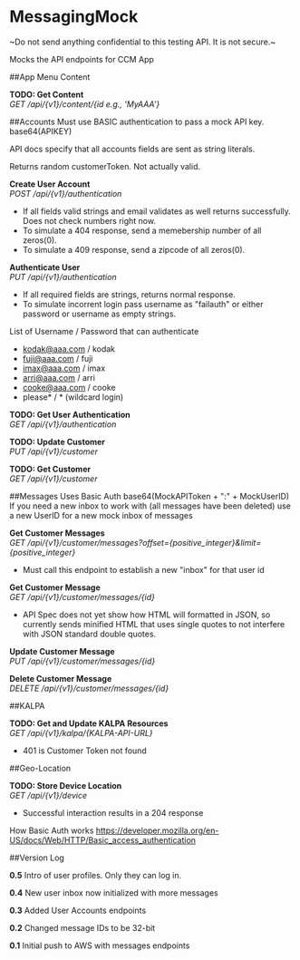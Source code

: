 # MessagingMock

~Do not send anything confidential to this testing API. It is not secure.~

Mocks the API endpoints for CCM App




 ##App Menu Content
 
 **TODO: Get Content**
 <br/>_GET /api/{v1}/content/{id e.g., 'MyAAA'}_ 
 
 
##Accounts
Must use BASIC authentication to pass a mock API key. base64(APIKEY)
 
API docs specify that all accounts fields are sent as string literals.
 
Returns random customerToken. Not actually valid.


**Create User Account**
<br/>_POST /api/{v1}/authentication_

- If all fields valid strings and email validates as well returns successfully. Does not check numbers right now. 
- To simulate a 404 response, send a memebership number of all zeros(0). 
- To simulate a 409 response, send a zipcode of all zeros(0).

**Authenticate User**
<br/>_PUT /api/{v1}/authentication_

- If all required fields are strings, returns normal response.
- To simulate incorrent login pass username as "failauth" or either password or username as empty strings.

List of Username / Password that can authenticate
- kodak@aaa.com / kodak
- fuji@aaa.com / fuji 
- imax@aaa.com / imax
- arri@aaa.com / arri
- cooke@aaa.com / cooke
- please* / *  (wildcard login) 

**TODO: Get User Authentication**
<br/>_GET /api/{v1}/authentication_

**TODO: Update Customer**
<br/>_PUT /api/{v1}/customer_

**TODO: Get Customer**
<br/>_GET /api/{v1}/customer_


##Messages
Uses Basic Auth base64(MockAPIToken + ":" + MockUserID)
If you need a new inbox to work with (all messages have been deleted) use a new UserID for a new mock inbox of messages
 
**Get Customer Messages**
<br/>_GET /api/{v1}/customer/messages?offset={positive_integer}&limit={positive_integer}_

- Must call this endpoint to establish a new "inbox" for that user id


**Get Customer Message**
<br/>_GET /api/{v1}/customer/messages/{id}_

- API Spec does not yet show how HTML will formatted in JSON, so currently sends minified HTML that uses single quotes to not interfere with JSON standard double quotes.     

**Update Customer Message**
<br/>_PUT /api/{v1}/customer/messages/{id}_

**Delete Customer Message**
<br/>_DELETE /api/{v1}/customer/messages/{id}_

##KALPA

**TODO: Get and Update KALPA Resources**
<br/>_GET /api/{v1}/kalpa/{KALPA-API-URL}_
- 401 is Customer Token not found

##Geo-Location 

**TODO: Store Device Location**
<br/>_GET /api/{v1}/device_
- Successful interaction results in a 204 response  



How Basic Auth works https://developer.mozilla.org/en-US/docs/Web/HTTP/Basic_access_authentication

##Version Log

**0.5**
Intro of user profiles. Only they can log in.

**0.4**
New user inbox now initialized with more messages

**0.3**
Added User Accounts endpoints

**0.2**
Changed message IDs to be 32-bit

**0.1**
Initial push to AWS with messages endpoints
  